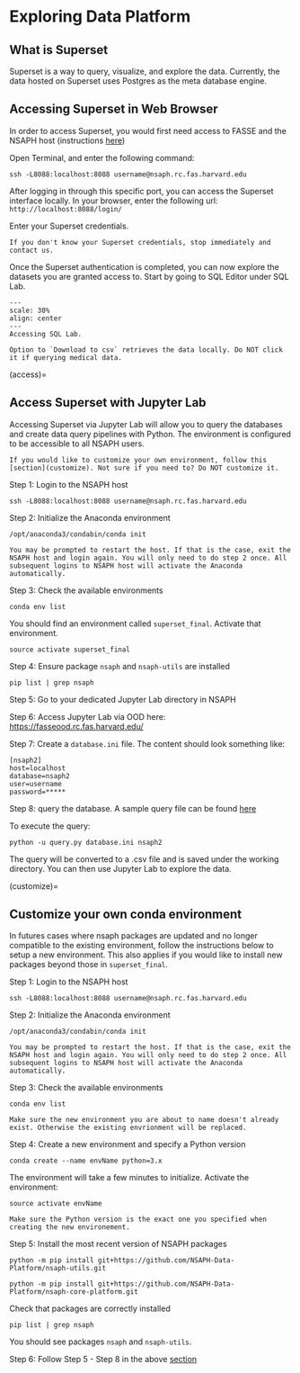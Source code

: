 # Exploring Data Platform

## What is Superset
Superset is a way to query, visualize, and explore the data. Currently, the data hosted on Superset uses Postgres as the meta database engine.

## Accessing Superset in Web Browser
In order to access Superset, you would first need access to FASSE and the NSAPH host (instructions [here](fasse.md))

Open Terminal, and enter the following command: 
```
ssh -L8088:localhost:8088 username@nsaph.rc.fas.harvard.edu
```
After logging in through this specific port, you can access the Superset interface locally. In your browser, enter the following url: `http://localhost:8088/login/`

Enter your Superset credentials.
```{warning}
If you don't know your Superset credentials, stop immediately and contact us.
```

Once the Superset authentication is completed, you can now explore the datasets you are granted access to. Start by going to SQL Editor under SQL Lab.

```{figure} imgs/superset_welcome.png
---
scale: 30%
align: center 
---
Accessing SQL Lab.
```

```{warning}
Option to `Download to csv` retrieves the data locally. Do NOT click it if querying medical data.
```

(access)=
## Access Superset with Jupyter Lab
Accessing Superset via Jupyter Lab will allow you to query the databases and create data query pipelines with Python. The environment is configured to be accessible to all NSAPH users. 

```{note}
If you would like to customize your own environment, follow this [section](customize). Not sure if you need to? Do NOT customize it.
```

Step 1: Login to the NSAPH host
```
ssh -L8088:localhost:8088 username@nsaph.rc.fas.harvard.edu
```

Step 2: Initialize the Anaconda environment
```
/opt/anaconda3/condabin/conda init
```
```{note}
You may be prompted to restart the host. If that is the case, exit the NSAPH host and login again. You will only need to do step 2 once. All subsequent logins to NSAPH host will activate the Anaconda automatically.
```
Step 3: Check the available environments
```
conda env list
```
You should find an environment called `superset_final`. Activate that environment.
```
source activate superset_final
```
Step 4: Ensure package `nsaph` and `nsaph-utils` are installed
```
pip list | grep nsaph
```
Step 5: Go to your dedicated Jupyter Lab directory in NSAPH

Step 6: Access Jupyter Lab via OOD here: https://fasseood.rc.fas.harvard.edu/

Step 7: Create a `database.ini` file. The content should look something like:

```
[nsaph2]
host=localhost
database=nsaph2
user=username
password=*****
```

Step 8: query the database. A sample query file can be found [here](https://github.com/NSAPH-Data-Processing/sql-utils/blob/main/src/query.py)

To execute the query:
```
python -u query.py database.ini nsaph2
```
The query will be converted to a .csv file and is saved under the working directory. You can then use Jupyter Lab to explore the data.

(customize)=
## Customize your own conda environment

In futures cases where nsaph packages are updated and no longer compatible to the existing environment, follow the instructions below to setup a new environment. This also applies if you would like to install new packages beyond those in `superset_final`.

Step 1: Login to the NSAPH host
```
ssh -L8088:localhost:8088 username@nsaph.rc.fas.harvard.edu
```
Step 2: Initialize the Anaconda environment
```
/opt/anaconda3/condabin/conda init
```
```{note}
You may be prompted to restart the host. If that is the case, exit the NSAPH host and login again. You will only need to do step 2 once. All subsequent logins to NSAPH host will activate the Anaconda automatically.
```
Step 3: Check the available environments
```
conda env list
```
```{note}
Make sure the new environment you are about to name doesn't already exist. Otherwise the existing envrionment will be replaced. 
```
Step 4: Create a new environment and specify a Python version

```
conda create --name envName python=3.x
```
The environment will take a few minutes to initialize. Activate the environment:
```
source activate envName
```
```{note}
Make sure the Python version is the exact one you specified when creating the new environement.
```

Step 5: Install the most recent version of NSAPH packages

```
python -m pip install git+https://github.com/NSAPH-Data-Platform/nsaph-utils.git

python -m pip install git+https://github.com/NSAPH-Data-Platform/nsaph-core-platform.git
```

Check that packages are correctly installed
```
pip list | grep nsaph
```
You should see packages `nsaph` and `nsaph-utils`.

Step 6: Follow Step 5 - Step 8 in the above [section](access)
